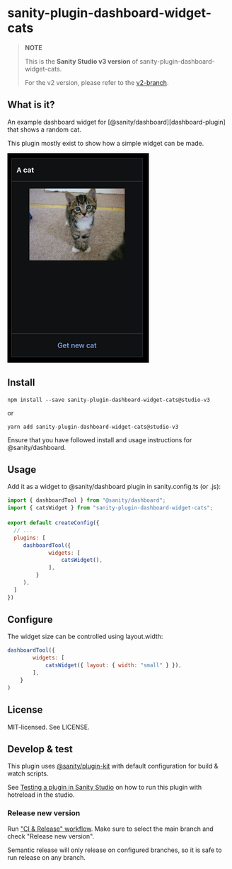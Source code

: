# sanity-plugin-dashboard-widget-cats

> **NOTE**
>
> This is the **Sanity Studio v3 version** of sanity-plugin-dashboard-widget-cats.
>
> For the v2 version, please refer to the [v2-branch](https://github.com/sanity-io/plugin-template-dashboard-widget-cats).

## What is it?

An example dashboard widget for [@sanity/dashboard][dashboard-plugin] that shows a random cat.

This plugin mostly exist to show how a simple widget can be made.

![Cat widget](assets/cat.png)

## Install

```
npm install --save sanity-plugin-dashboard-widget-cats@studio-v3
```

or 

```
yarn add sanity-plugin-dashboard-widget-cats@studio-v3
```

Ensure that you have followed install and usage instructions for @sanity/dashboard.

## Usage

Add it as a widget to @sanity/dashboard plugin in sanity.config.ts (or .js):

```js
import { dashboardTool } from "@sanity/dashboard";
import { catsWidget } from "sanity-plugin-dashboard-widget-cats";

export default createConfig({
  // ...
  plugins: [
     dashboardTool({
             widgets: [
                 catsWidget(),
             ],
         }
     ),
  ] 
})
```

## Configure

The widget size can be controlled using layout.width: 

```js
dashboardTool({
        widgets: [
            catsWidget({ layout: { width: "small" } }),
        ],
    }
)
```

## License

MIT-licensed. See LICENSE.


## Develop & test

This plugin uses [@sanity/plugin-kit](https://github.com/sanity-io/plugin-kit)
with default configuration for build & watch scripts.

See [Testing a plugin in Sanity Studio](https://github.com/sanity-io/plugin-kit#testing-a-plugin-in-sanity-studio)
on how to run this plugin with hotreload in the studio.

### Release new version

Run ["CI & Release" workflow](https://github.com/sanity-io/example-dashboard-widget-cats/actions/workflows/main.yml).
Make sure to select the main branch and check "Release new version".

Semantic release will only release on configured branches, so it is safe to run release on any branch.
